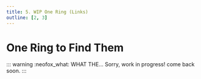 ```yaml
---
title: 5. WIP One Ring (Links)
outline: [2, 3]
---
```


#  One Ring to Find Them

::: warning :neofox_what: WHAT THE...
Sorry, work in progress! come back soon.
:::

